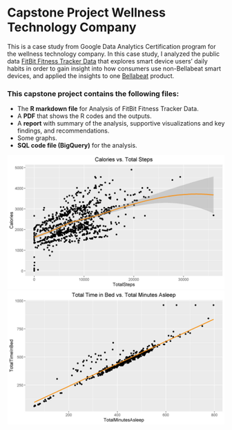 # Capstone Project Wellness Technology Company
This is a case study from Google Data Analytics Certification program for the wellness technology company. In this case study, I analyzed the public data [FitBit Fitness Tracker Data](https://www.kaggle.com/arashnic/fitbit) that explores smart device users’ daily habits in order to gain insight into how consumers use non-Bellabeat smart devices, and applied the insights to one [Bellabeat](https://bellabeat.com/) product.

### This capstone project contains the following files:
* The **R markdown file** for Analysis of FitBit Fitness Tracker Data.
* A **PDF** that shows the R codes and the outputs.
* A **report** with summary of the analysis, supportive visualizations and key findings, and recommendations.
* Some graphs.
* **SQL code file (BigQuery)** for the analysis.

![calories_vs_totalsteps](https://github.com/CindyGuanYG/capstone_project_wellness_tech/blob/main/calories_totalsteps.jpg)
![totaltimeinbed_vs_timeasleep](https://github.com/CindyGuanYG/capstone_project_wellness_tech/blob/main/Totaltimeinbed_totalasleep.jpg)
